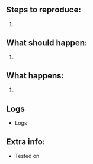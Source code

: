 ## Steps to reproduce:
1.

## What should happen:
1.

## What happens:
1.

## Logs
- Logs

## Extra info:
- Tested on

